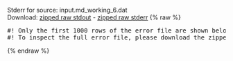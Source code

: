 Stderr for source:  input.md_working_6.dat   
Download: [zipped raw stdout](input.md_working_6.dat.plumed.stdout.txt.zip) - [zipped raw stderr](input.md_working_6.dat.plumed.stderr.txt.zip) 
{% raw %}
<pre>
#! Only the first 1000 rows of the error file are shown below
#! To inspect the full error file, please download the zipped raw stderr file above
</pre>
{% endraw %}
